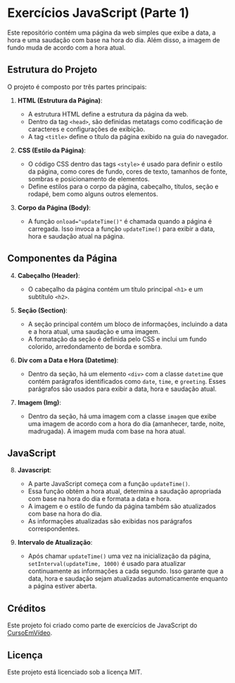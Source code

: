 # Exercícios JavaScript (Parte 1)

Este repositório contém uma página da web simples que exibe a data, a hora e uma saudação com base na hora do dia. Além disso, a imagem de fundo muda de acordo com a hora atual.

## Estrutura do Projeto

O projeto é composto por três partes principais:

1. **HTML (Estrutura da Página)**:
    - A estrutura HTML define a estrutura da página da web.
    - Dentro da tag `<head>`, são definidas metatags como codificação de caracteres e configurações de exibição.
    - A tag `<title>` define o título da página exibido na guia do navegador.

2. **CSS (Estilo da Página)**:
    - O código CSS dentro das tags `<style>` é usado para definir o estilo da página, como cores de fundo, cores de texto, tamanhos de fonte, sombras e posicionamento de elementos.
    - Define estilos para o corpo da página, cabeçalho, títulos, seção e rodapé, bem como alguns outros elementos.

3. **Corpo da Página (Body)**:
    - A função `onload="updateTime()"` é chamada quando a página é carregada. Isso invoca a função `updateTime()` para exibir a data, hora e saudação atual na página.

## Componentes da Página

4. **Cabeçalho (Header)**:
    - O cabeçalho da página contém um título principal `<h1>` e um subtítulo `<h2>`.

5. **Seção (Section)**:
    - A seção principal contém um bloco de informações, incluindo a data e a hora atual, uma saudação e uma imagem.
    - A formatação da seção é definida pelo CSS e inclui um fundo colorido, arredondamento de borda e sombra.

6. **Div com a Data e Hora (Datetime)**:
    - Dentro da seção, há um elemento `<div>` com a classe `datetime` que contém parágrafos identificados como `date`, `time`, e `greeting`. Esses parágrafos são usados para exibir a data, hora e saudação atual.

7. **Imagem (Img)**:
    - Dentro da seção, há uma imagem com a classe `imagem` que exibe uma imagem de acordo com a hora do dia (amanhecer, tarde, noite, madrugada). A imagem muda com base na hora atual.

## JavaScript

8. **Javascript**:
    - A parte JavaScript começa com a função `updateTime()`.
    - Essa função obtém a hora atual, determina a saudação apropriada com base na hora do dia e formata a data e hora.
    - A imagem e o estilo de fundo da página também são atualizados com base na hora do dia.
    - As informações atualizadas são exibidas nos parágrafos correspondentes.

9. **Intervalo de Atualização**:
    - Após chamar `updateTime()` uma vez na inicialização da página, `setInterval(updateTime, 1000)` é usado para atualizar continuamente as informações a cada segundo. Isso garante que a data, hora e saudação sejam atualizadas automaticamente enquanto a página estiver aberta.


## Créditos

Este projeto foi criado como parte de exercícios de JavaScript do [CursoEmVídeo](https://www.cursoemvideo.com/).

## Licença

Este projeto está licenciado sob a licença MIT. 

